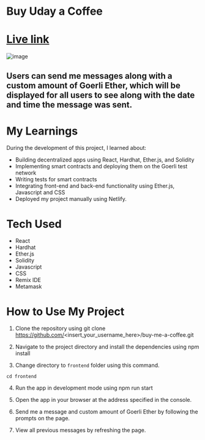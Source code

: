 # Buy Uday a Coffee

# [Live link](https://buy-uday-a-coffee.netlify.app/)

![image](https://user-images.githubusercontent.com/59679281/212502595-d822eb89-1433-4b88-96c1-efa839a2cdd6.png)

## Users can send me messages along with a custom amount of Goerli Ether, which will be displayed for all users to see along with the date and time the message was sent.


# My Learnings
During the development of this project, I learned about:

- Building decentralized apps using React, Hardhat, Ether.js, and Solidity
- Implementing smart contracts and deploying them on the Goerli test network
- Writing tests for smart contracts
- Integrating front-end and back-end functionality using Ether.js, Javascript and CSS
- Deployed my project manually using Netlify.

# Tech Used
- React
- Hardhat
- Ether.js
- Solidity
- Javascript
- CSS
- Remix IDE
- Metamask

# How to Use My Project

1. Clone the repository using git clone https://github.com/<insert_your_username_here>/buy-me-a-coffee.git

2. Navigate to the project directory and install the dependencies using npm install

3. Change directory to `frontend` folder using this command.

```
cd frontend
```

4. Run the app in development mode using npm run start

5. Open the app in your browser at the address specified in the console.

6. Send me a message and custom amount of Goerli Ether by following the prompts on the page.

7. View all previous messages by refreshing the page.
